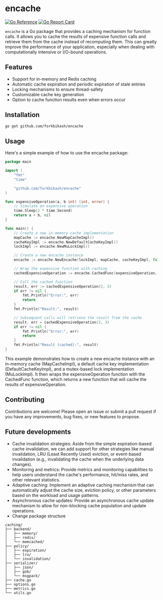# encache

[![Go Reference](https://pkg.go.dev/badge/github.com/forkbikash/encache.svg)](https://pkg.go.dev/github.com/forkbikash/encache)
[![Go Report Card](https://goreportcard.com/badge/github.com/forkbikash/encache)](https://goreportcard.com/report/github.com/forkbikash/encache)

`encache` is a Go package that provides a caching mechanism for function calls. It allows you to cache the results of expensive function calls and retrieve them from the cache instead of recomputing them. This can greatly improve the performance of your application, especially when dealing with computationally intensive or I/O-bound operations.

## Features

- Support for in-memory and Redis caching
- Automatic cache expiration and periodic expiration of stale entries
- Locking mechanisms to ensure thread-safety
- Customizable cache key generation
- Option to cache function results even when errors occur

## Installation

```bash
go get github.com/forkbikash/encache
```

## Usage

Here's a simple example of how to use the encache package:

```go
package main

import (
	"fmt"
	"time"

	"github.com/forkbikash/encache"
)

func expensiveOperation(a, b int) (int, error) {
	// Simulate an expensive operation
	time.Sleep(2 * time.Second)
	return a + b, nil
}

func main() {
	// Create a new in-memory cache implementation
	mapCache := encache.NewMapCacheImpl()
	cacheKeyImpl := encache.NewDefaultCacheKeyImpl()
	lockImpl := encache.NewMuLockImpl()

	// Create a new encache instance
	encache := encache.NewEncache(lockImpl, mapCache, cacheKeyImpl, false, time.Minute)

	// Wrap the expensive function with caching
	cachedExpensiveOperation := encache.CachedFunc(expensiveOperation, encache, time.Minute)

	// Call the cached function
	result, err := cachedExpensiveOperation(2, 3)
	if err != nil {
		fmt.Println("Error:", err)
		return
	}
	fmt.Println("Result:", result)

	// Subsequent calls will retrieve the result from the cache
	result, err = cachedExpensiveOperation(2, 3)
	if err != nil {
		fmt.Println("Error:", err)
		return
	}
	fmt.Println("Result (cached):", result)
}
```

This example demonstrates how to create a new encache instance with an in-memory cache (MapCacheImpl), a default cache key implementation (DefaultCacheKeyImpl), and a mutex-based lock implementation (MuLockImpl). It then wraps the expensiveOperation function with the CachedFunc function, which returns a new function that will cache the results of expensiveOperation.

## Contributing

Contributions are welcome! Please open an issue or submit a pull request if you have any improvements, bug fixes, or new features to propose.

## Future developments

- Cache invalidation strategies: Aside from the simple expiration-based cache invalidation, we can add support for other strategies like manual invalidation, LRU (Least Recently Used) eviction, or event-based invalidation (e.g., invalidating the cache when the underlying data changes).
- Monitoring and metrics: Provide metrics and monitoring capabilities to help users understand the cache's performance, hit/miss rates, and other relevant statistics.
- Adaptive caching: Implement an adaptive caching mechanism that can automatically adjust the cache size, eviction policy, or other parameters based on the workload and usage patterns.
- Asynchronous cache updates: Provide an asynchronous cache update mechanism to allow for non-blocking cache population and update operations.
- Change package structure

```dir
caching/
├── backend/
│   ├── memory/
│   ├── redis/
│   └── memcached/
├── policy/
│   ├── expiration/
│   ├── lru/
│   └── invalidation/
├── serializer/
│   ├── json/
│   ├── gob/
│   └── msgpack/
├── cache.go
├── options.go
├── metrics.go
└── utils.go
```
